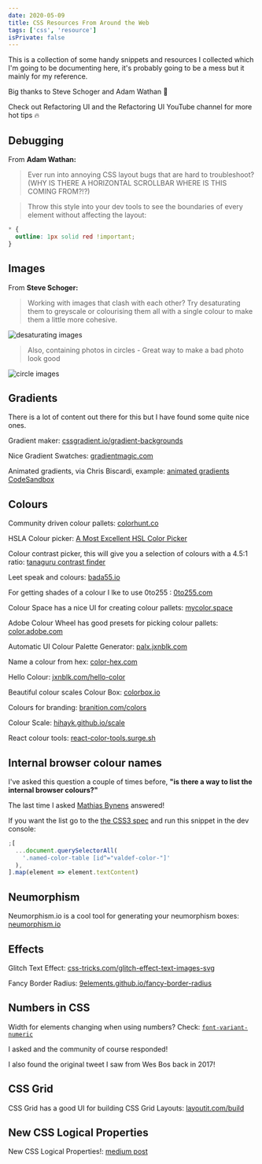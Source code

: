 ```yaml
---
date: 2020-05-09
title: CSS Resources From Around the Web
tags: ['css', 'resource']
isPrivate: false
---
```


<script>
  import { Tweet } from 'sveltekit-embed'
</script>

This is a collection of some handy snippets and resources I collected
which I'm going to be documenting here, it's probably going to be a
mess but it mainly for my reference.

Big thanks to Steve Schoger and Adam Wathan 🙏

Check out Refactoring UI and the Refactoring UI YouTube channel for
more hot tips 🔥

## Debugging

From **Adam Wathan:**

> Ever run into annoying CSS layout bugs that are hard to
> troubleshoot? (WHY IS THERE A HORIZONTAL SCROLLBAR WHERE IS THIS
> COMING FROM?!?)

> Throw this style into your dev tools to see the boundaries of every
> element without affecting the layout:

```css
* {
  outline: 1px solid red !important;
}
```

<Tweet tweetLink="adamwathan/status/959078631434731521" />

## Images

From **Steve Schoger:**

<!-- cSpell:ignore greyscale,colourising -->

> Working with images that clash with each other? Try desaturating
> them to greyscale or colourising them all with a single colour to
> make them a little more cohesive.

![desaturating images]

> Also, containing photos in circles - Great way to make a bad photo
> look good

![circle images]

<Tweet tweetLink="steveschoger/status/950764423643320320" />

## Gradients

There is a lot of content out there for this but I have found some
quite nice ones.

Gradient maker: [cssgradient.io/gradient-backgrounds]

Nice Gradient Swatches: [gradientmagic.com]

Animated gradients, via Chris Biscardi, example: [animated gradients
CodeSandbox]

<Tweet tweetLink="chrisbiscardi/status/1259606045858467840" />

## Colours

<!-- cSpell:ignore colorhunt -->

Community driven colour pallets: [colorhunt.co]

HSLA Colour picker: [A Most Excellent HSL Color Picker]

<!-- cSpell:ignore tanaguru,leet,bada -->

Colour contrast picker, this will give you a selection of colours with
a 4.5:1 ratio: [tanaguru contrast finder]

Leet speak and colours: [bada55.io]

For getting shades of a colour I lke to use 0to255 : [0to255.com]

<!-- cSpell:ignore mycolor,palx,jxnblk -->

Colour Space has a nice UI for creating colour pallets:
[mycolor.space]

Adobe Colour Wheel has good presets for picking colour pallets:
[color.adobe.com]

Automatic UI Colour Palette Generator: [palx.jxnblk.com]

Name a colour from hex: [color-hex.com]

Hello Colour: [jxnblk.com/hello-color]

<!-- cSpell:ignore colorbox,hihayk -->

Beautiful colour scales Colour Box: [colorbox.io]

Colours for branding: [branition.com/colors]

Colour Scale: [hihayk.github.io/scale]

React colour tools: [react-color-tools.surge.sh]

## Internal browser colour names

I've asked this question a couple of times before, **"is there a way
to list the internal browser colours?"**

<Tweet tweetLink="spences10/status/1259077547683459073" />

The last time I asked [Mathias Bynens] answered!

<Tweet tweetLink="mathias/status/1259120846679035904" />

If you want the list go to the [the CSS3 spec] and run this snippet in
the dev console:

<!-- cSpell:ignore valdef -->

```js
;[
  ...document.querySelectorAll(
    '.named-color-table [id^="valdef-color-"]'
  ),
].map(element => element.textContent)
```

## Neumorphism

Neumorphism.io is a cool tool for generating your neumorphism boxes:
[neumorphism.io]

## Effects

Glitch Text Effect: [css-tricks.com/glitch-effect-text-images-svg]

Fancy Border Radius: [9elements.github.io/fancy-border-radius]

## Numbers in CSS

Width for elements changing when using numbers? Check:
[`font-variant-numeric`]

I asked and the community of course responded!

<Tweet tweetLink="spences10/status/1103650317554593793" />

I also found the original tweet I saw from Wes Bos back in 2017!

<Tweet tweetLink="wesbos/status/932644812582522880" />

## CSS Grid

<!-- cSpell:ignore layoutit -->

CSS Grid has a good UI for building CSS Grid Layouts:
[layoutit.com/build]

## New CSS Logical Properties

New CSS Logical Properties!: [medium post]

<!-- Links -->

[cssgradient.io/gradient-backgrounds]:
  https://cssgradient.io/gradient-backgrounds/
[gradientmagic.com]: https://www.gradientmagic.com/#
[https://cssgradient.io]: https://cssgradient.io/
[neumorphism.io]: https://neumorphism.io/#55b9f3
[medium post]:
  https://medium.com/@elad/new-css-logical-properties-bc6945311ce7
[css-tricks.com/glitch-effect-text-images-svg]:
  https://css-tricks.com/glitch-effect-text-images-svg/
[`font-variant-numeric`]:
  https://developer.mozilla.org/en-US/docs/Web/CSS/font-variant-numeric
[mycolor.space]: https://mycolor.space/?hex=%23663399&sub=1
[color.adobe.com]: https://color.adobe.com
[palx.jxnblk.com]: https://palx.jxnblk.com/
[bada55.io]: https://bada55.io/
[0to255.com]: https://www.0to255.com/
[color-hex.com]: https://www.color-hex.com/
[jxnblk.com/hello-color]:
  https://jxnblk.github.io/hello-color/?c=795ada
[colorbox.io]: https://www.colorbox.io/
[hihayk.github.io/scale]: https://hihayk.github.io/scale
[eggradients.com]: https://www.eggradients.com/
[react-color-tools.surge.sh]: https://react-color-tools.surge.sh/
[worldvectorlogo.com]: https://worldvectorlogo.com/search/GraphQL
[layoutit.com/build]: https://www.layoutit.com/build
[9elements.github.io/fancy-border-radius]:
  https://9elements.github.io/fancy-border-radius
[mathias bynens]: https://twitter.com/mathias
[the css3 spec]: https://drafts.csswg.org/css-color/#named-colors
[tanaguru contrast finder]: https://contrast-finder.tanaguru.com/
[animated gradients codesandbox]:
  https://codesandbox.io/s/muddy-sun-gp0el
[a most excellent hsl color picker]: https://hslpicker.com/
[colorhunt.co]: https://colorhunt.co/
[branition.com/colors]: https://branition.com/colors

<!-- Images -->

[desaturating images]:
  https://res.cloudinary.com/defkmsrpw/image/upload/q_auto,f_auto/v1614858541/scottspence.com/desaturatingImages-e8f3e086004f22ace2e1f29cf08c706b.jpg
[circle images]:
  https://res.cloudinary.com/defkmsrpw/image/upload/q_auto,f_auto/v1614858540/scottspence.com/circleImages-30b19bb25510c6ba66ef181a3023ebac.jpg
